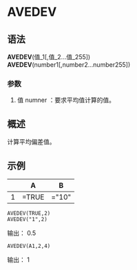# AVEDEV

## 语法
**AVEDEV**(值_1[,值_2...值_255])        
**AVEDEV**(number1[,number2...number255])
### 参数
1. 值 numner ：要求平均值计算的值。
## 概述
计算平均偏差值。
## 示例
|     | A     | B     |
| --- | ----- | ----- |
| 1   | =TRUE | ="10" |
```excel
AVEDEV(TRUE,2)
AVEDEV("1",2)
```
输出：
0.5
```excel
AVEDEV(A1,2,4)
```
输出：
1